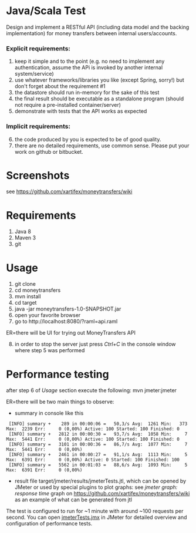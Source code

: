 # Java/Scala Test
Design and implement a RESTful API (including data model and the backing implementation) for money
transfers between internal users/accounts.
### Explicit requirements:
1. keep it simple and to the point (e.g. no need to implement any authentication, assume the APi is invoked
by another internal system/service)
2. use whatever frameworks/libraries you like (except Spring, sorry!) but don't forget about the requirement
\#1
3. the datastore should run in-memory for the sake of this test
4. the final result should be executable as a standalone program (should not require a pre-installed
container/server)
5. demonstrate with tests that the API works as expected
### Implicit requirements:
6. the code produced by you is expected to be of good quality.
7. there are no detailed requirements, use common sense.
Please put your work on github or bitbucket.

# Screenshots
see https://github.com/xartifex/moneytransfers/wiki

# Requirements 
1. Java 8
2. Maven 3
3. git

# Usage
1. git clone <this repo>
2. cd moneytransfers
3. mvn install
4. cd target
5. java -jar moneytransfers-1.0-SNAPSHOT.jar
6. open your favorite browser
7. go to http://localhost:8080/?raml=api.raml

ER=there will be UI for trying out MoneyTransfers API

8. in order to stop the server just press _Ctrl+C_ in the console window where step 5 was performed

# Performance testing
after step 6 of _Usage_ section execute the following:
mvn jmeter:jmeter

ER=there will be two main things to observe:
* summary in console like this
```
 [INFO] summary +    289 in 00:00:06 =   50,3/s Avg:  1261 Min:   373 Max:  2239 Err:     0 (0,00%) Active: 100 Started: 100 Finished: 0
 [INFO] summary +   2812 in 00:00:30 =   93,7/s Avg:  1058 Min:     7 Max:  5441 Err:     0 (0,00%) Active: 100 Started: 100 Finished: 0
 [INFO] summary =   3101 in 00:00:36 =   86,7/s Avg:  1077 Min:     7 Max:  5441 Err:     0 (0,00%)
 [INFO] summary +   2461 in 00:00:27 =   91,1/s Avg:  1113 Min:     5 Max:  6391 Err:     0 (0,00%) Active: 0 Started: 100 Finished: 100
 [INFO] summary =   5562 in 00:01:03 =   88,6/s Avg:  1093 Min:     5 Max:  6391 Err:     0 (0,00%)
```
* result file target/jmeter/results/jmeterTests.jtl, which can be opened by JMeter or used by special plugins to plot graphs:
see _jmeter graph: response time_ graph on https://github.com/xartifex/moneytransfers/wiki as an example of what can be generated from jtl

The test is configured to run for ~1 minute with around ~100 requests per second. 
You can open [jmeterTests.jmx](src/test/jmeter/jmeterTests.jmx) in JMeter for detailed overview and configuration of performance tests.
 
